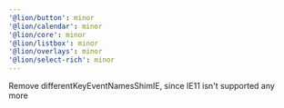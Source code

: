 ```yaml
---
'@lion/button': minor
'@lion/calendar': minor
'@lion/core': minor
'@lion/listbox': minor
'@lion/overlays': minor
'@lion/select-rich': minor
---
```


Remove differentKeyEventNamesShimIE, since IE11 isn't supported any more
